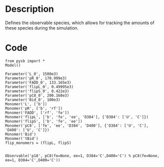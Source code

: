 # Description
Defines the observable species, which allows for tracking the amounts of these species during the simulation.

# Code
```
from pysb import *
Model()

Parameter('L_0', 1500e3)
Parameter('pR_0', 170.999e3)
Parameter('FADD_0', 133.165e3)
Parameter('flipL_0', 0.49995e3)
Parameter('flipS_0', 0.422e3)
Parameter('pC8_0', 200.168e3)
Parameter('Bid_0', 100e3)
Monomer('L', ['b'])
Monomer('pR', ['b', 'rf'])
Monomer('FADD', ['rf', 'fe'])
Monomer('flipL', ['b', 'fe', 'ee', 'D384'], {'D384': ['U', 'C']})
Monomer('flipS', ['b', 'fe', 'ee'])
Monomer('pC8', ['fe', 'ee', 'D384', 'D400'], {'D384': ['U', 'C'], 'D400': ['U', 'C']})
Monomer('Bid')
Monomer('tBid')
flip_monomers = (flipL, flipS)


Observable('p18', pC8(fe=None, ee=1, D384='C',D400='C') % pC8(fe=None, ee=1, D384='C',D400='C'))

```
